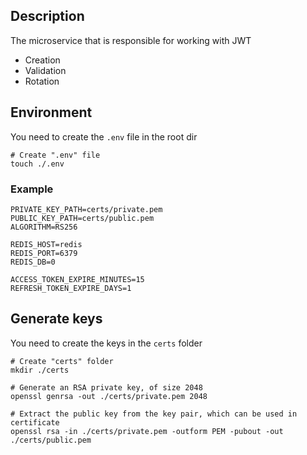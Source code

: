 ## Description

The microservice that is responsible for working with JWT

- Creation
- Validation
- Rotation

## Environment

You need to create the `.env` file in the root dir
```shell
# Create ".env" file
touch ./.env
```

### Example
```dotenv
PRIVATE_KEY_PATH=certs/private.pem
PUBLIC_KEY_PATH=certs/public.pem
ALGORITHM=RS256

REDIS_HOST=redis
REDIS_PORT=6379
REDIS_DB=0

ACCESS_TOKEN_EXPIRE_MINUTES=15
REFRESH_TOKEN_EXPIRE_DAYS=1
```


## Generate keys

You need to create the keys in the `certs` folder

```shell
# Create "certs" folder
mkdir ./certs
```

```shell
# Generate an RSA private key, of size 2048
openssl genrsa -out ./certs/private.pem 2048
```

```shell
# Extract the public key from the key pair, which can be used in certificate  
openssl rsa -in ./certs/private.pem -outform PEM -pubout -out ./certs/public.pem
```
